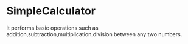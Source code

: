 # SimpleCalculator
It performs basic operations such as addition,subtraction,multiplication,division between any two numbers.
